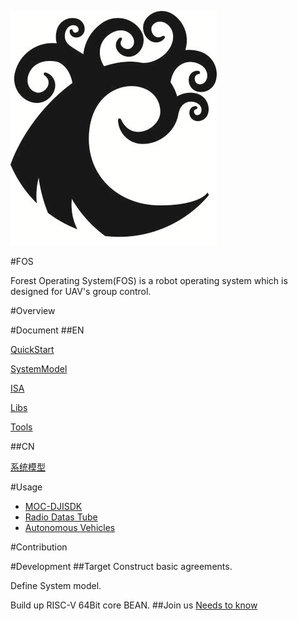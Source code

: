 ![](LOGO.jpg)

#FOS

Forest Operating System(FOS)
is a robot operating system which is designed for UAV's group control.

#Overview

#Document
##EN

[QuickStart](Document/EN/QuickStart.md)

[SystemModel](Document/EN/SystemModel.md)

[ISA](Document/EN/ISA.md)

[Libs](Document/EN/Libs.md)

[Tools](Document/EN/Tools.md)

##CN

[系统模型](Document/CN/SystemModel.md)

#Usage

- [MOC-DJISDK](Lib/DJISDK/)
- [Radio Datas Tube]()
- [Autonomous Vehicles]()

#Contribution

#Development
##Target
Construct basic agreements.

Define System model.

Build up RISC-V 64Bit core BEAN.
##Join us
[Needs to know](needsToKnow.md)